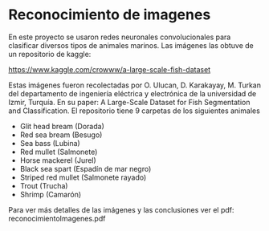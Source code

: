 # Reconocimiento de imagenes


En este proyecto se usaron redes neuronales convolucionales para clasificar diversos tipos de animales marinos.
Las imágenes las obtuve de un repositorio de kaggle:

 https://www.kaggle.com/crowww/a-large-scale-fish-dataset

Estas imágenes fueron recolectadas por O. Ulucan, D. Karakayay,  M. Turkan del departamento de ingeniería eléctrica y electrónica de la universidad de Izmir, Turquía. En su paper: A Large-Scale Dataset for Fish Segmentation and Classification. El repositorio tiene 9 carpetas de los siguientes animales

* Glit head bream (Dorada)
* Red sea bream (Besugo)
* Sea bass (Lubina)
* Red mullet (Salmonete)
* Horse mackerel (Jurel)
* Black sea spart (Espadín de mar negro)
* Striped red mullet (Salmonete rayado)
* Trout (Trucha)
* Shrimp (Camarón)

Para ver más detalles de las imágenes y las conclusiones ver el pdf: reconocimientoImagenes.pdf
